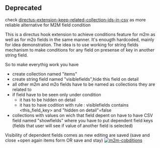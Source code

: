 ## Deprecated 

check [directus-extension-keep-related-collection-ids-in-csv](https://www.npmjs.com/package/directus-extension-keep-related-collection-ids-in-csv) as more reliable alternative for M2M field condition




This is a directus hook extension to achieve conditions feature for m2m as well as for m2o fields in the same manner.
It's enougth hardcoded, mainly for idea demonstration. The idea is to use working for string fields mechanism to make conditions for any field on presense of key in another string field.

So to make everythig work you have

* create collection named "items"
* create string field named "visiblefields",hide this field on detail
* all other m2m and m2o fields have to be named as collections they are related to
* if field have to be seen only under condition 
   * it has to be hidden on detail 
   *  it has to have codition with rule : visiblefields contains <this_field_key> and "hidden on detail"=false
* collections with values on wich that field depent on have to have CSV field named "showfields" where you have to put dependent field keys (fields that user will see if value of another field is selected)


Visibility of dependent fields comes as new editing are saved (save and close +open again items form OR save and stay)
[![m2m-cobditions](http://img.youtube.com/vi/CZ_BQQYVZ3c/0.jpg)](http://www.youtube.com/watch?v=CZ_BQQYVZ3c "m2m-conditions")
